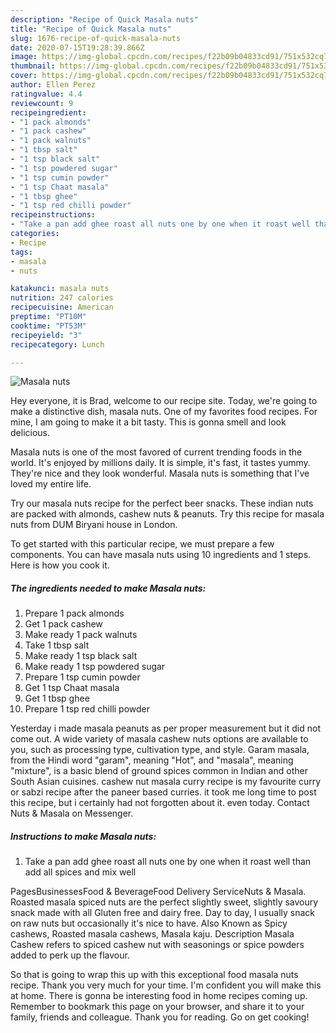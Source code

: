 ```yaml
---
description: "Recipe of Quick Masala nuts"
title: "Recipe of Quick Masala nuts"
slug: 1676-recipe-of-quick-masala-nuts
date: 2020-07-15T19:28:39.866Z
image: https://img-global.cpcdn.com/recipes/f22b09b04833cd91/751x532cq70/masala-nuts-recipe-main-photo.jpg
thumbnail: https://img-global.cpcdn.com/recipes/f22b09b04833cd91/751x532cq70/masala-nuts-recipe-main-photo.jpg
cover: https://img-global.cpcdn.com/recipes/f22b09b04833cd91/751x532cq70/masala-nuts-recipe-main-photo.jpg
author: Ellen Perez
ratingvalue: 4.4
reviewcount: 9
recipeingredient:
- "1 pack almonds"
- "1 pack cashew"
- "1 pack walnuts"
- "1 tbsp salt"
- "1 tsp black salt"
- "1 tsp powdered sugar"
- "1 tsp cumin powder"
- "1 tsp Chaat masala"
- "1 tbsp ghee"
- "1 tsp red chilli powder"
recipeinstructions:
- "Take a pan add ghee roast all nuts one by one when it roast well than add all spices and mix well"
categories:
- Recipe
tags:
- masala
- nuts

katakunci: masala nuts 
nutrition: 247 calories
recipecuisine: American
preptime: "PT10M"
cooktime: "PT53M"
recipeyield: "3"
recipecategory: Lunch

---
```



![Masala nuts](https://img-global.cpcdn.com/recipes/f22b09b04833cd91/751x532cq70/masala-nuts-recipe-main-photo.jpg)

Hey everyone, it is Brad, welcome to our recipe site. Today, we're going to make a distinctive dish, masala nuts. One of my favorites food recipes. For mine, I am going to make it a bit tasty. This is gonna smell and look delicious.

Masala nuts is one of the most favored of current trending foods in the world. It's enjoyed by millions daily. It is simple, it's fast, it tastes yummy. They're nice and they look wonderful. Masala nuts is something that I've loved my entire life.

Try our masala nuts recipe for the perfect beer snacks. These indian nuts are packed with almonds, cashew nuts &amp; peanuts. Try this recipe for masala nuts from DUM Biryani house in London.


To get started with this particular recipe, we must prepare a few components. You can have masala nuts using 10 ingredients and 1 steps. Here is how you cook it.

<!--inarticleads1-->

##### The ingredients needed to make Masala nuts:

1. Prepare 1 pack almonds
1. Get 1 pack cashew
1. Make ready 1 pack walnuts
1. Take 1 tbsp salt
1. Make ready 1 tsp black salt
1. Make ready 1 tsp powdered sugar
1. Prepare 1 tsp cumin powder
1. Get 1 tsp Chaat masala
1. Get 1 tbsp ghee
1. Prepare 1 tsp red chilli powder


Yesterday i made masala peanuts as per proper measurement but it did not come out. A wide variety of masala cashew nuts options are available to you, such as processing type, cultivation type, and style. Garam masala, from the Hindi word &#34;garam&#34;, meaning &#34;Hot&#34;, and &#34;masala&#34;, meaning &#34;mixture&#34;, is a basic blend of ground spices common in Indian and other South Asian cuisines. cashew nut masala curry recipe is my favourite curry or sabzi recipe after the paneer based curries. it took me long time to post this recipe, but i certainly had not forgotten about it. even today. Contact Nuts &amp; Masala on Messenger. 

<!--inarticleads2-->

##### Instructions to make Masala nuts:

1. Take a pan add ghee roast all nuts one by one when it roast well than add all spices and mix well


PagesBusinessesFood &amp; BeverageFood Delivery ServiceNuts &amp; Masala. Roasted masala spiced nuts are the perfect slightly sweet, slightly savoury snack made with all Gluten free and dairy free. Day to day, I usually snack on raw nuts but occasionally it&#39;s nice to have. Also Known as Spicy cashews, Roasted masala cashews, Masala kaju. Description Masala Cashew refers to spiced cashew nut with seasonings or spice powders added to perk up the flavour. 

So that is going to wrap this up with this exceptional food masala nuts recipe. Thank you very much for your time. I'm confident you will make this at home. There is gonna be interesting food in home recipes coming up. Remember to bookmark this page on your browser, and share it to your family, friends and colleague. Thank you for reading. Go on get cooking!
